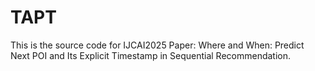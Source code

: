 # TAPT
 This is the source code for IJCAI2025 Paper: Where and When: Predict Next POI and Its Explicit Timestamp in Sequential Recommendation.
